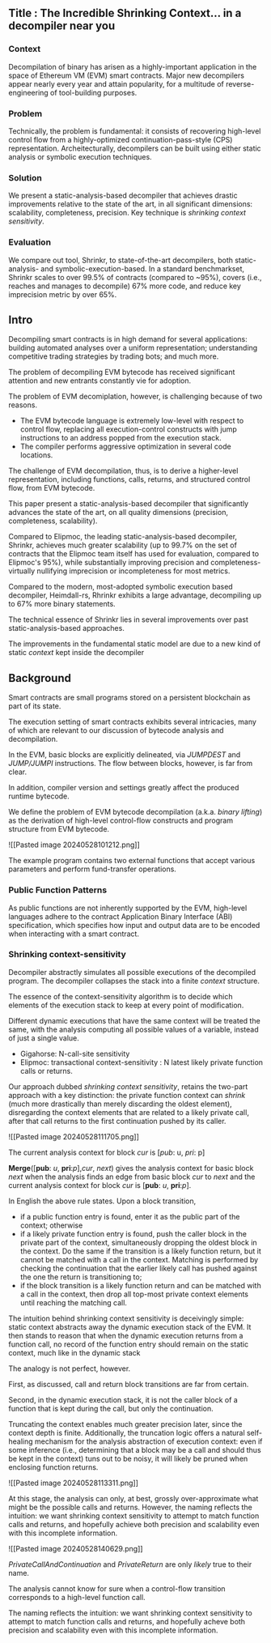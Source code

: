 
## Title : The Incredible Shrinking Context... in a decompiler near you


### Context

Decompilation of binary has arisen as a highly-important application in the space of Ethereum VM (EVM) smart contracts. Major new decompilers appear nearly every year and attain popularity, for a multitude of reverse-engineering of tool-building purposes.


### Problem

Technically, the problem is fundamental: it consists of recovering high-level control flow from a highly-optimized continuation-pass-style (CPS) representation. Archeitecturally, decompilers can be built using either static analysis or symbolic execution techniques.

### Solution

We present a static-analysis-based decompiler that achieves drastic improvements relative to the state of the art, in all significant dimensions: scalability, completeness, precision. Key technique is _shrinking context sensitivity_. 

### Evaluation

We compare out tool, Shrinkr, to state-of-the-art decompilers, both static-analysis- and symbolic-execution-based. In a standard benchmarkset, Shrinkr scales to over 99.5% of contracts (compared to ~95%), covers (i.e., reaches and manages to decompile) 67% more code, and reduce key imprecision metric by over 65%.


## Intro

Decompiling smart contracts is in high demand for several applications: building automated analyses over a uniform representation; understanding competitive trading strategies by trading bots; and much more.

The problem of decompiling EVM bytecode has received significant attention and new entrants constantly vie for adoption.

The problem of EVM decomiplation, however, is challenging because of two reasons.
+ The EVM bytecode language is extremely low-level with respect to control flow, replacing all execution-control constructs with jump instructions to an address popped from the execution stack.
+ The compiler  performs aggressive optimization in several code locations.


The challenge of EVM decompilation, thus, is to derive a higher-level representation, including functions, calls, returns, and structured control flow, from EVM bytecode.



This paper present a static-analysis-based decompiler that significantly advances the state of the art, on all quality dimensions (precision, completeness, scalability).

Compared to Elipmoc, the leading static-analysis-based decompiler, Shrinkr, achieves much greater scalability (up to 99.7% on the set of contracts that the Elipmoc team itself has used for evaluation, compared to Elipmoc's 95%), while substantially improving precision and completeness-virtually nullifying imprecision or incompleteness for most metrics.

Compared to the modern, most-adopted symbolic execution based decompiler, Heimdall-rs, Rhrinkr exhibits a large advantage, decompiling up to 67% more binary statements.

The technical essence of Shrinkr lies in several improvements over past static-analysis-based approaches.

The improvements in the fundamental static model are due to a new kind of static _context_ kept inside the decompiler


## Background

Smart contracts are small programs stored on a persistent blockchain as part of its state.

The execution setting of smart contracts exhibits several intricacies, many of which are relevant to our discussion of bytecode analysis and decompilation. 

In the EVM, basic blocks are explicitly delineated, via _JUMPDEST_ and _JUMP/JUMPI_ instructions. The flow between blocks, however, is far from clear.

In addition, compiler version and settings greatly affect the produced runtime bytecode.

We define the problem of EVM bytecode decompilation (a.k.a. _binary lifting_) as the derivation of high-level control-flow constructs and program structure from EVM bytecode.


![[Pasted image 20240528101212.png]]

The example program contains two external functions that accept various parameters and perform fund-transfer operations. 

### Public Function Patterns

As public functions are not inherently supported by the EVM, high-level languages adhere to the contract Application Binary Interface (ABI) specification, which specifies how input and output data are to be encoded when interacting with a smart contract.


### Shrinking context-sensitivity

Decompiler abstractly simulates all possible executions of the decompiled program. The decompiler collapses the stack into a finite _context_ structure.

The essence of the context-sensitivity algorithm is to decide which elements of the execution stack to keep at every point of modification.

Different dynamic executions that have the same context will be treated the same, with the analysis computing all possible values of a variable, instead of just a single value.

+ Gigahorse: N-call-site sensitivity
+ Elipmoc: transactional context-sensitivity  : N latest likely private function calls or returns.

Our approach dubbed _shrinking context sensitivity_, retains the two-part approach with a key distinction: the private function context can _shrink_ (much more drastically than merely discarding the oldest element), disregarding the context elements that are related to a likely private call, after that call returns to the first continuation pushed by its caller.


![[Pasted image 20240528111705.png]]



The current analysis context for block _cur_ is \[*pub*: u, *pri*: p\]

**Merge**(\[**pub**: _u_, **pri**:_p_\],_cur_, _next_) gives the analysis context for basic block _next_ when the analysis finds an edge from basic block _cur_ to _next_ and the current analysis context for block _cur_ is \[**pub**: _u_, **pri**:_p_\].


In English the above rule states. Upon a block transition,
+ if a public function entry is found, enter it as the public part of the context; otherwise
+ if a likely private function entry is found, push the caller block in the private part of the context, simultaneously dropping the oldest block in the context. Do the same if the transition is a likely function return, but it cannot be matched with a call in the context. Matching is performed by checking the continuation that the earlier likely call has pushed against the one the return is transitioning to;
+ if the block transition is a likely function return and can be matched with a call in the context, then drop all top-most private context elements until reaching the matching call.

The intuition behind shrinking context sensitivity is deceivingly simple: static context abstracts away the dynamic execution stack of the EVM. It then stands to reason that when the dynamic execution returns from a function call, no record of the function entry should remain on the static context, much like in the dynamic stack


The analogy is not perfect, however. 

First, as discussed, call and return block transitions are far from certain.

Second, in the dynamic execution stack, it is not the caller block of a function that is kept during the call, but only the continuation.

Truncating the context enables much greater precision later, since the context depth is finite. Additionally, the truncation logic offers a natural self-healing mechanism for the analysis abstraction of execution context: even if some inference (i.e., determining that a block may be a call and should thus be kept in the context) tuns out to be noisy, it will likely be pruned when enclosing function returns.






![[Pasted image 20240528113311.png]]







At this stage, the analysis can only, at best, grossly over-approximate what might be the possible calls and returns. However, the naming reflects the intuition: we want shrinking context sensitivity to attempt to match function calls and returns, and hopefully achieve both precision and scalability even with this incomplete information.  


![[Pasted image 20240528140629.png]]

_PrivateCallAndContinuation_ and _PrivateReturn_ are only _likely_ true to their name. 

The analysis cannot know for sure when a control-flow transition corresponds to a high-level function call.

The naming reflects the intuition: we want shrinking context sensitivity to attempt to match function calls and returns, and hopefully acheve both precision and scalability even with this incomplete information.